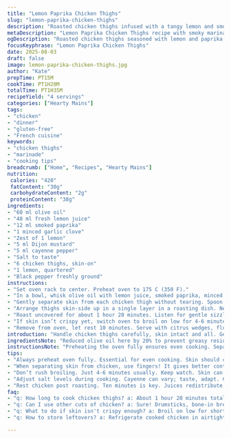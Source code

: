 ```yaml
---
title: "Lemon Paprika Chicken Thighs"
slug: "lemon-paprika-chicken-thighs"
description: "Roasted chicken thighs infused with a tangy lemon and smoky paprika marinade. Olive oil, minced garlic, Dijon mustard, lemon zest, and a pinch of cayenne replace salt for a subtle heat. Slow roasting until juices run clear, skin crackling golden brown, and meat loosens from the bone. Aromatic citrus wedges roasted alongside for extra brightness. Accompanied by fluffy couscous and seasonal sautéed greens. Adjust seasoning mid-cook; finish under broiler for crisp skin. Dairy-free, egg-free, gluten-free. A straightforward method focusing on texture and deep flavor layering."
metaDescription: "Lemon Paprika Chicken Thighs recipe with smoky marinade and crispy skin; perfect for a satisfying meal."
ogDescription: "Roasted chicken thighs seasoned with lemon and paprika; a simple yet flavorful dish for your dinner table."
focusKeyphrase: "Lemon Paprika Chicken Thighs"
date: 2025-08-03
draft: false
image: lemon-paprika-chicken-thighs.jpg
author: "Kate"
prepTime: PT15M
cookTime: PT1H20M
totalTime: PT1H35M
recipeYield: "4 servings"
categories: ["Hearty Mains"]
tags:
- "chicken"
- "dinner"
- "gluten-free"
- "French cuisine"
keywords:
- "chicken thighs"
- "marinade"
- "cooking tips"
breadcrumb: ["Home", "Recipes", "Hearty Mains"]
nutrition: 
 calories: "420"
 fatContent: "30g"
 carbohydrateContent: "2g"
 proteinContent: "38g"
ingredients:
- "60 ml olive oil"
- "40 ml fresh lemon juice"
- "12 ml smoked paprika"
- "1 minced garlic clove"
- "Zest of 1 lemon"
- "5 ml Dijon mustard"
- "5 ml cayenne pepper"
- "Salt to taste"
- "6 chicken thighs, skin-on"
- "1 lemon, quartered"
- "Black pepper freshly ground"
instructions:
- "Set oven rack to center. Preheat oven to 175 C (350 F)."
- "In a bowl, whisk olive oil with lemon juice, smoked paprika, minced garlic, lemon zest, Dijon mustard, cayenne pepper, and salt until fully combined. Adjust salt depending on cayenne intensity."
- "Gently separate skin from each chicken thigh without tearing. Spoon half the marinade under the skin, coat meat evenly. Use remaining marinade to brush skin. Season with black pepper."
- "Arrange thighs skin-side up in a single layer in a roasting dish. Nestle lemon quarters around chicken for added moisture and fragrance."
- "Roast uncovered for about 1 hour 20 minutes. Listen for gentle sizzling and watch skin blistering to a deep golden hue. Juice should run clear when pierced near the bone."
- "If skin isn’t crispy yet, switch oven to broil on low for 4-6 minutes. Keep a close eye; skin can burn fast here."
- "Remove from oven, let rest 10 minutes. Serve with citrus wedges, fluffy couscous, or seasonal sautéed greens dressed simply with olive oil and garlic."
introduction: "Handle chicken thighs carefully, skin intact and all. Get your hands in here—lift the skin gently to inject flavor without ripping it. The key? Balance the acidity from lemon juice with smoky paprika and a touch of cayenne instead of plain salt. That combo wakes the meat up, making every bite pop. Roasting long, slow enough to render fat, you’ll hear that satisfying sizzle and see juices welling up when they’re done. Don’t rely solely on time—poke near the bone and juice clarity tells the truth. Broiling at the end is not a must but screeches in that crunch for skin lovers. No dairy or gluten, no fuss, just pure technique and real flavor. Keep lemon wedges close for last-minute squirts. This chicken demands nothing complicated, just good instincts and patience."
ingredientsNote: "Reduced olive oil here by 20% to prevent greasy residue in the pan, since skin releases plenty fat on its own. Replaced traditional sweet paprika with smoked paprika for faint char notes that don’t overwhelm. Lemon juice bumped slightly to cut through richness. Added cayenne instead of salt alone—brings a kick and amplifies natural flavors without drying. Dijon mustard binds marinade, lends subtle tang, and helps keep the marinade clinging under the skin. Swap chicken thighs with drumsticks or bone-in breasts if needed; adjust roasting time accordingly. Garlic important to finely mince, releasing its aroma without burning. Use fresh lemon zest only, dried will fall flat. If low sodium is a must, omit extra salt and rely on lemon and cayenne balance."
instructionsNote: "Preheating the oven fully ensures even cooking. Separating skin from meat with fingers, not a knife or spoon, avoids tearing which causes juices to escape excessively. Introducing marinade under skin lets fat and aromatics meld directly, promising moist flesh. Brushing skin with leftover marinade doubles flavor and moisture retention on the surface. Roasting on center rack promotes uniform browning; too close to bottom heats skin unevenly, causing premature burning or drying. When roasting, listen closely—sizzling fades as fat renders fully. Pierce near bone after about an hour; if pink or juices aren’t clear keep going. Broiling is optional but recommended for that caramelized, crispy skin edge. Resting chicken after cooking allows juices to redistribute, preventing dryness. Serve immediately after resting; reheating ruins crispy skin and moisture balance. Refusing to rush makes or breaks dish success."
tips:
- "Always preheat oven fully. Essential for even cooking. Skin should crisp evenly. Center rack is best; avoid too low or high."
- "When separating skin from chicken, use fingers! It gives better control. Don't puncture, or juices escape. Keep that moisture locked in."
- "Don’t rush broiling. Just 4-6 minutes usually. Keep watch. Skin can burn quickly, golden brown means crisp without char."
- "Adjust salt levels during cooking. Cayenne can vary; taste, adapt. Concentrate flavors; don't drown in salt, let the chicken shine."
- "Rest chicken post roasting. Ten minutes is key. Juices redistribute; prevents dryness. Cutting too soon means loss of all that flavor."
faq:
- "q: How long to cook chicken thighs? a: About 1 hour 20 minutes total. Watch for juices clear near bone. Cooking times vary; trust your senses."
- "q: Can I use other cuts of chicken? a: Sure! Drumsticks, bone-in breasts work too. Just adjust the roasting time. Know your meat."
- "q: What to do if skin isn't crispy enough? a: Broil on low for short bursts. Watch closely to avoid burning. Patience pays off with good skin."
- "q: How to store leftovers? a: Refrigerate cooked chicken in airtight container. Best eaten within 3 days. Can freeze too; wraps well."

---
```

